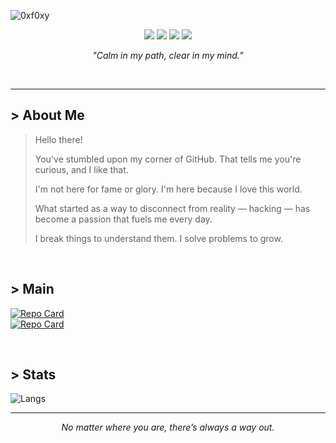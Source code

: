 ![0xf0xy](src/banner.jpg)

<p align="center">
  <img src="https://img.shields.io/badge/Offensive-Security-E4080A?style=flat&logo=kali-linux&logoColor=white" />
  <img src="https://img.shields.io/badge/Linux-User-black?style=flat&logo=linux&logoColor=white" />
  <img src="https://img.shields.io/badge/Python-Dev-3776AB?style=flat&logo=python&logoColor=white" />
  <img src="https://img.shields.io/badge/Bash-Enthusiast-4EAA25?style=flat&logo=GNUbash&logoColor=white" />
</p>

<p align="center"><em>"Calm in my path, clear in my mind.”</em></p>

<br>

---
## > About Me
> Hello there!  
>   
> You've stumbled upon my corner of GitHub. That tells me you're curious, and I like that.  
>  
> I'm not here for fame or glory. I'm here because I love this world.  
>   
> What started as a way to disconnect from reality — hacking — has become a passion that fuels me every day.  
>   
> I break things to understand them. I solve problems to grow.  

<br>

## > Main

[![Repo Card](https://github-readme-stats.vercel.app/api/pin/?username=0xf0xy&theme=github_dark&repo=Playground)](https://github.com/0xf0xy/Playground)  
[![Repo Card](https://github-readme-stats.vercel.app/api/pin/?username=0xf0xy&theme=github_dark&repo=Write-ups)](https://github.com/0xf0xy/Write-ups)

<br>

## > Stats

![Langs](https://github-readme-stats.vercel.app/api/top-langs/?username=0xf0xy&layout=compact&theme=github_dark)

---
<p align="center"><em>No matter where you are, there’s always a way out.</em></p>
